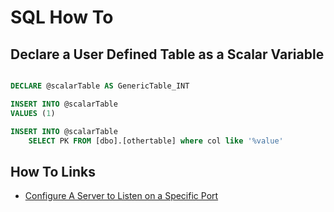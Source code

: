 # SQL How To #

## Declare a User Defined Table as a Scalar Variable ##

```sql

DECLARE @scalarTable AS GenericTable_INT

INSERT INTO @scalarTable
VALUES (1)

INSERT INTO @scalarTable
    SELECT PK FROM [dbo].[othertable] where col like '%value'
```


## How To Links ##

- [Configure A Server to Listen on a Specific Port](https://docs.microsoft.com/en-us/sql/database-engine/configure-windows/configure-a-server-to-listen-on-a-specific-tcp-port?view=sql-server-ver15)